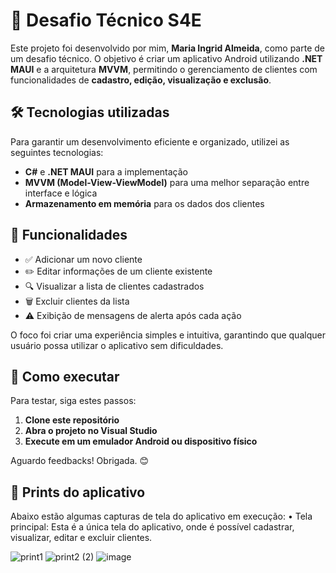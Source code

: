 # 📱 Desafio Técnico  S4E

Este projeto foi desenvolvido por mim, **Maria Ingrid Almeida**, como parte de um desafio técnico. O objetivo é criar um aplicativo Android utilizando **.NET MAUI** e a arquitetura **MVVM**, permitindo o gerenciamento de clientes com funcionalidades de **cadastro, edição, visualização e exclusão**.  

## 🛠️ Tecnologias utilizadas  
Para garantir um desenvolvimento eficiente e organizado, utilizei as seguintes tecnologias:  
- **C#** e **.NET MAUI** para a implementação  
- **MVVM (Model-View-ViewModel)** para uma melhor separação entre interface e lógica  
- **Armazenamento em memória** para os dados dos clientes  

## 📌 Funcionalidades  
- ✅ Adicionar um novo cliente  
- ✏️ Editar informações de um cliente existente  
- 🔍 Visualizar a lista de clientes cadastrados  
- 🗑️ Excluir clientes da lista  
- ⚠️ Exibição de mensagens de alerta após cada ação  

O foco foi criar uma experiência simples e intuitiva, garantindo que qualquer usuário possa utilizar o aplicativo sem dificuldades. 

## 🚀 Como executar  
Para testar, siga estes passos:  
1. **Clone este repositório**  
2. **Abra o projeto no Visual Studio**  
3. **Execute em um emulador Android ou dispositivo físico**  

Aguardo feedbacks! Obrigada. 😊  

## 📸 Prints do aplicativo  
Abaixo estão algumas capturas de tela do aplicativo em execução:
• Tela principal: Esta é a única tela do aplicativo, onde é possível cadastrar, visualizar, editar e excluir clientes.

![print1](https://github.com/user-attachments/assets/21b33105-97cb-453a-9c30-ecbdcf788eb2) ![print2 (2)](https://github.com/user-attachments/assets/94d8f4ad-08c6-4613-b9bc-fb88b7400d6a) ![image](https://github.com/user-attachments/assets/1f9b0eb4-0a45-400f-b1d6-32edb0e2a4f9)

